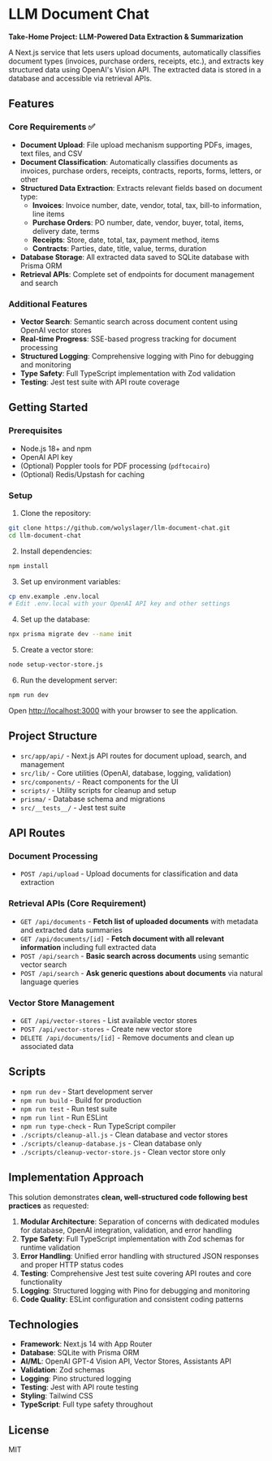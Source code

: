 # LLM Document Chat

**Take-Home Project: LLM-Powered Data Extraction & Summarization**

A Next.js service that lets users upload documents, automatically classifies document types (invoices, purchase orders, receipts, etc.), and extracts key structured data using OpenAI's Vision API. The extracted data is stored in a database and accessible via retrieval APIs.

## Features

### Core Requirements ✅
- **Document Upload**: File upload mechanism supporting PDFs, images, text files, and CSV
- **Document Classification**: Automatically classifies documents as invoices, purchase orders, receipts, contracts, reports, forms, letters, or other
- **Structured Data Extraction**: Extracts relevant fields based on document type:
  - **Invoices**: Invoice number, date, vendor, total, tax, bill-to information, line items
  - **Purchase Orders**: PO number, date, vendor, buyer, total, items, delivery date, terms
  - **Receipts**: Store, date, total, tax, payment method, items
  - **Contracts**: Parties, date, title, value, terms, duration
- **Database Storage**: All extracted data saved to SQLite database with Prisma ORM
- **Retrieval APIs**: Complete set of endpoints for document management and search

### Additional Features
- **Vector Search**: Semantic search across document content using OpenAI vector stores
- **Real-time Progress**: SSE-based progress tracking for document processing
- **Structured Logging**: Comprehensive logging with Pino for debugging and monitoring
- **Type Safety**: Full TypeScript implementation with Zod validation
- **Testing**: Jest test suite with API route coverage

## Getting Started

### Prerequisites

- Node.js 18+ and npm
- OpenAI API key
- (Optional) Poppler tools for PDF processing (`pdftocairo`)
- (Optional) Redis/Upstash for caching

### Setup

1. Clone the repository:
```bash
git clone https://github.com/wolyslager/llm-document-chat.git
cd llm-document-chat
```

2. Install dependencies:
```bash
npm install
```

3. Set up environment variables:
```bash
cp env.example .env.local
# Edit .env.local with your OpenAI API key and other settings
```

4. Set up the database:
```bash
npx prisma migrate dev --name init
```

5. Create a vector store:
```bash
node setup-vector-store.js
```

6. Run the development server:
```bash
npm run dev
```

Open [http://localhost:3000](http://localhost:3000) with your browser to see the application.

## Project Structure

- `src/app/api/` - Next.js API routes for document upload, search, and management
- `src/lib/` - Core utilities (OpenAI, database, logging, validation)
- `src/components/` - React components for the UI
- `scripts/` - Utility scripts for cleanup and setup
- `prisma/` - Database schema and migrations
- `src/__tests__/` - Jest test suite

## API Routes

### Document Processing
- `POST /api/upload` - Upload documents for classification and data extraction

### Retrieval APIs (Core Requirement)
- `GET /api/documents` - **Fetch list of uploaded documents** with metadata and extracted data summaries
- `GET /api/documents/[id]` - **Fetch document with all relevant information** including full extracted data
- `POST /api/search` - **Basic search across documents** using semantic vector search
- `POST /api/search` - **Ask generic questions about documents** via natural language queries

### Vector Store Management
- `GET /api/vector-stores` - List available vector stores
- `POST /api/vector-stores` - Create new vector store
- `DELETE /api/documents/[id]` - Remove documents and clean up associated data

## Scripts

- `npm run dev` - Start development server
- `npm run build` - Build for production
- `npm run test` - Run test suite
- `npm run lint` - Run ESLint
- `npm run type-check` - Run TypeScript compiler
- `./scripts/cleanup-all.js` - Clean database and vector stores
- `./scripts/cleanup-database.js` - Clean database only
- `./scripts/cleanup-vector-store.js` - Clean vector store only

## Implementation Approach

This solution demonstrates **clean, well-structured code following best practices** as requested:

1. **Modular Architecture**: Separation of concerns with dedicated modules for database, OpenAI integration, validation, and error handling
2. **Type Safety**: Full TypeScript implementation with Zod schemas for runtime validation
3. **Error Handling**: Unified error handling with structured JSON responses and proper HTTP status codes
4. **Testing**: Comprehensive Jest test suite covering API routes and core functionality
5. **Logging**: Structured logging with Pino for debugging and monitoring
6. **Code Quality**: ESLint configuration and consistent coding patterns

## Technologies

- **Framework**: Next.js 14 with App Router
- **Database**: SQLite with Prisma ORM
- **AI/ML**: OpenAI GPT-4 Vision API, Vector Stores, Assistants API
- **Validation**: Zod schemas
- **Logging**: Pino structured logging
- **Testing**: Jest with API route testing
- **Styling**: Tailwind CSS
- **TypeScript**: Full type safety throughout

## License

MIT